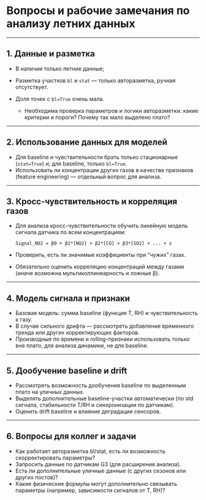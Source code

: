 # Вопросы и рабочие замечания по анализу летних данных

---

## 1. Данные и разметка

* В наличии только летние данные;&#x20;
* Разметка участков `bl` и `stat` — только авторазметка, ручная отсутствует.
* Доля точек с `bl=True` очень мала.

  * Необходима проверка параметров и логики авторазметки: какие критерии и пороги? Почему так мало выделено плато?

---

## 2. Использование данных для моделей

* Для baseline и чувствительности брать только стационарные (`stat=True`) и, для baseline, только `bl=True`.
* Использовать ли концентрации других газов в качестве признаков (feature engineering) — отдельный вопрос для анализа.

---

## 3. Кросс-чувствительность и корреляция газов

* Для анализа кросс-чувствительности обучить линейную модель сигнала датчика по всем концентрациям:

  ```
  Signal_NO2 = β0 + β1*[NO2] + β2*[CO] + β3*[SO2] + ... + ε
  ```
* Проверить, есть ли значимые коэффициенты при “чужих” газах.
* Обязательно оценить корреляцию концентраций между газами (иначе возможна мультиколлинеарность и ложные β).

---

## 4. Модель сигнала и признаки

* Базовая модель: сумма baseline (функция T, RH) и чувствительность к газу.
* В случае сильного дрифта — рассмотреть добавление временного тренда или других корректирующих факторов.
* Производные по времени и rolling-признаки использовать только вне плато, для анализа динамики, не для baseline.

---

## 5. Дообучение baseline и drift

* Рассмотреть возможность дообучения baseline по выделенным плато на уличных данных.
* Выделять дополнительные baseline-участки автоматически (по std сигнала, стабильности T/RH и синхронизации по датчикам).
* Оценить drift baseline и влияние деградации сенсоров.

---

## 6. Вопросы для коллег и задачи

* Как работает авторазметка bl/stat, есть ли возможность скорректировать параметры?
* Запросить данные по датчикам G3 (для расширения анализа).
* Есть ли дополнительные уличные данные (с других сезонов или других постов)?
* Какие физические формулы могут дополнительно связывать параметры (например, зависимости сигналов от T, RH)?
